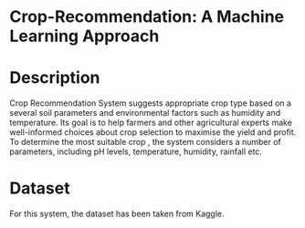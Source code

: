 # Crop-Recommendation: A Machine Learning Approach
# Description
Crop Recommendation System suggests appropriate crop type based on a several soil parameters and environmental factors such as humidity and temperature. Its goal is to help farmers and other agricultural experts make well-informed choices about crop selection to maximise the yield and profit. To determine the most suitable crop , the system considers a number of parameters, including pH levels, temperature, humidity, rainfall etc.

# Dataset
For this system, the dataset has been taken from Kaggle.

